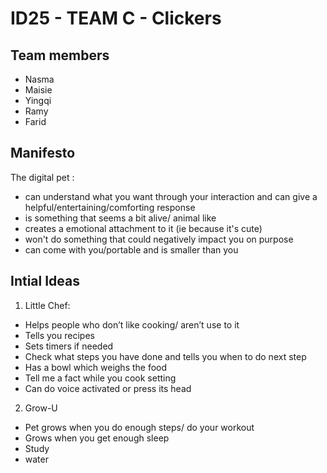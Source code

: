 # ID25 - TEAM C - Clickers

## Team members

- Nasma
- Maisie
- Yingqi
- Ramy
- Farid
  
## Manifesto
The digital pet :
- can understand what you want through your interaction and can give a helpful/entertaining/comforting response
- is something that seems a bit alive/ animal like
- creates a emotional attachment to it (ie because it's cute)
- won't do something that could negatively impact you on purpose
- can come with you/portable and is smaller than you



## Intial Ideas


 1.	Little Chef:
- Helps people who don’t like cooking/ aren’t use to it
- Tells you recipes
- Sets timers if needed
- Check what steps you have done and tells you when to do next step
-	Has a bowl which weighs the food
-	Tell me a fact while you cook setting
-	Can do voice activated or press its head






2.	Grow-U
-	Pet grows when you do enough steps/ do your workout
-	Grows when you get enough sleep
-	Study
-	water

